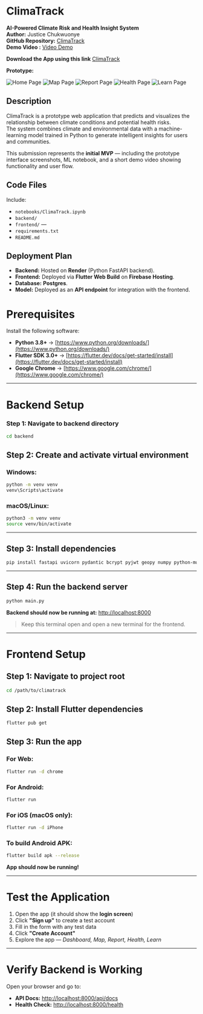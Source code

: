 # ClimaTrack 
**AI-Powered Climate Risk and Health Insight System**  
**Author:** Justice Chukwuonye  
**GitHub Repository:** [ClimaTrack](https://github.com/Justice00000/Clima-Track/)  
**Demo Video :** [Video Demo](https://youtube.com/shorts/wiGlZLavFPs?feature=share)

**Download the App using this link** [ClimaTrack](https://drive.google.com/file/d/1N6wHcVsQT_bvVg_x7JpSTeUERbb72WK3/view?usp=drivesdk)

**Prototype:** 

![Home Page](https://i.imgur.com/Iuqz81S.png)
![Map Page](https://i.imgur.com/lwQNHZM.png)
![Report Page](https://i.imgur.com/iNoVyEN.png)
![Health Page](https://i.imgur.com/2vT4WMl.png)
![Learn Page](https://i.imgur.com/BYC9GXN.png)
 



## Description  
ClimaTrack is a prototype web application that predicts and visualizes the relationship between climate conditions and potential health risks.  
The system combines climate and environmental data with a machine-learning model trained in Python to generate intelligent insights for users and communities.  

This submission represents the **initial MVP** — including the prototype interface screenshots, ML notebook, and a short demo video showing functionality and user flow.


## Code Files

Include:

- `notebooks/ClimaTrack.ipynb`  
- `backend/` 
- `frontend/` —   
- `requirements.txt`  
- `README.md` 

## Deployment Plan

- **Backend:** Hosted on **Render** (Python FastAPI backend).  
- **Frontend:** Deployed via **Flutter Web Build** on **Firebase Hosting**.  
- **Database:** **Postgres**. 
- **Model:** Deployed as an **API endpoint** for integration with the frontend.  

# Prerequisites

Install the following software:

- **Python 3.8+** → [https://www.python.org/downloads/](https://www.python.org/downloads/)
- **Flutter SDK 3.0+** → [https://flutter.dev/docs/get-started/install](https://flutter.dev/docs/get-started/install)
- **Google Chrome** → [https://www.google.com/chrome/](https://www.google.com/chrome/)

---

# Backend Setup

### Step 1: Navigate to backend directory
```bash
cd backend
```
## Step 2: Create and activate virtual environment

### Windows:
```bash
python -m venv venv
venv\Scripts\activate
```

### macOS/Linux:
```bash
python3 -m venv venv
source venv/bin/activate
```
---

## Step 3: Install dependencies
```bash
pip install fastapi uvicorn pydantic bcrypt pyjwt geopy numpy python-multipart email-validator
```

---

## Step 4: Run the backend server
```bash
python main.py
```

**Backend should now be running at:** [http://localhost:8000](http://localhost:8000)

> Keep this terminal open and open a new terminal for the frontend.

---

# Frontend Setup

## Step 1: Navigate to project root
```bash
cd /path/to/climatrack
```

## Step 2: Install Flutter dependencies
```bash
flutter pub get
```

## Step 3: Run the app

### For Web:
```bash
flutter run -d chrome
```

### For Android:
```bash
flutter run
```

### For iOS (macOS only):
```bash
flutter run -d iPhone
```

### To build Android APK:
```bash
flutter build apk --release
```

**App should now be running!**

---

# Test the Application

1. Open the app (it should show the **login screen**)
2. Click **"Sign up"** to create a test account
3. Fill in the form with any test data
4. Click **"Create Account"**
5. Explore the app — *Dashboard, Map, Report, Health, Learn*

---

# Verify Backend is Working

Open your browser and go to:

- **API Docs:** [http://localhost:8000/api/docs](http://localhost:8000/api/docs)  
- **Health Check:** [http://localhost:8000/health](http://localhost:8000/health)
